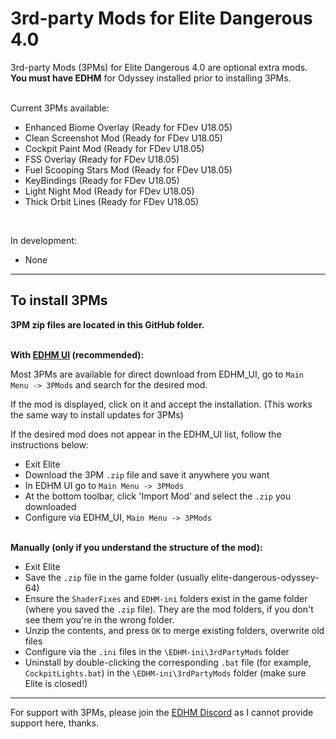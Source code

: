 # 3rd-party Mods for Elite Dangerous 4.0

3rd-party Mods (3PMs) for Elite Dangerous 4.0 are optional extra mods. **You must have EDHM** for Odyssey installed prior to installing 3PMs.<br><br>

Current 3PMs available:
- Enhanced Biome Overlay (Ready for FDev U18.05)
- Clean Screenshot Mod (Ready for FDev U18.05)
- Cockpit Paint Mod (Ready for FDev U18.05)
- FSS Overlay (Ready for FDev U18.05)
- Fuel Scooping Stars Mod (Ready for FDev U18.05)
- KeyBindings (Ready for FDev U18.05)
- Light Night Mod (Ready for FDev U18.05)
- Thick Orbit Lines (Ready for FDev U18.05)
<br>

In development:
- None

-------------------------------------------------------------------------

## To install 3PMs

**3PM zip files are located in this GitHub folder.**<br><br>

**With [EDHM UI](https://github.com/BlueMystical/EDHM_UI/releases) (recommended):**

Most 3PMs are available for direct download from EDHM_UI, go to `Main Menu -> 3PMods` and search for the desired mod.

If the mod is displayed, click on it and accept the installation. (This works the same way to install updates for 3PMs)

If the desired mod does not appear in the EDHM_UI list, follow the instructions below:
- Exit Elite
- Download the 3PM `.zip` file and save it anywhere you want
- In EDHM UI go to `Main Menu -> 3PMods`
- At the bottom toolbar, click 'Import Mod' and select the `.zip` you downloaded
- Configure via EDHM_UI, `Main Menu -> 3PMods`<br><br>

**Manually (only if you understand the structure of the mod):**
 - Exit Elite
 - Save the `.zip` file in the game folder (usually elite-dangerous-odyssey-64)
 - Ensure the `ShaderFixes` and `EDHM-ini` folders exist in the game folder (where you saved the `.zip` file). They are the mod folders, if you don't see them you're in the wrong folder.
 - Unzip the contents, and press `OK` to merge existing folders, overwrite old files
 - Configure via the `.ini` files in the `\EDHM-ini\3rdPartyMods` folder
 - Uninstall by double-clicking the corresponding `.bat` file (for example, `CockpitLights.bat`) in the `\EDHM-ini\3rdPartyMods` folder (make sure Elite is closed!)
 
-------------------------------------------------------------------------

For support with 3PMs, please join the [EDHM Discord](https://discord.gg/KTYgJegfYw) as I cannot provide support here, thanks.
